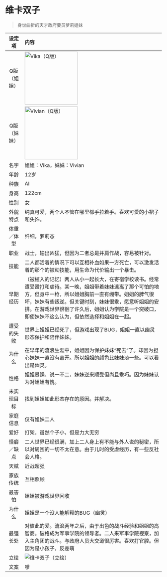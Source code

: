 # 维卡双子
> 身世曲折的天才政府要员萝莉姐妹

|设定项|内容|
|:-:|:-|
|Q版（姐姐）|<img src="/img/Q/Q-vika.png" alt="Vika（Q版）" height="170px">|
|Q版（妹妹）|<img src="/img/Q/Q-vivian.png" alt="Vivian（Q版）" height="170px">|
|名字|姐姐：Vika，妹妹：Vivian|
|年龄|12岁|
|种族|AI|
|身高|122cm|
|性别|女|
|外貌特点|纯真可爱，两个人不管在哪里都手拉着手。喜欢可爱的小裙子和头饰。|
|体重／体型|纤细，萝莉态|
|职业|战士，输出凶猛，但因为二者总是并肩作战，容易被针对。|
|技能|二人都活着的情况下可以互相补血如果一方死亡，可以激发活着的那个的被动技能，用生命为代价输出一个暴击。|
|早期经历|（被植入的记忆）两人从小一起长大，在寄宿学校读书。经常遭受殴打和虐待。某一晚，姐姐带着妹妹逃离了那个可怕的地方，但身中一枪，所以姐姐胸前一直有绷带。姐姐的脾气很坏，妹妹有些叛逆。但关键时刻，妹妹很乖，愿意听姐姐的安排。在游戏世界徘徊了许久后，姐姐认为学院是一个突破口，即使妹妹不这么认为，但依然选择和姐姐在一起。|
|遭受的失败| 世界上姐姐已经死了，但游戏出现了BUG，姐姐一直以幽灵形态保护和陪伴妹妹。|
|为什么|在早年的流浪生涯中，姐姐因为保护妹妹“死去“了。却因为担心妹妹一直没有离开。所以姐姐的颜色比妹妹淡一些。可以看出是幽灵。|
|性格| 姐姐暴躁，说一不二，妹妹逆来顺受但尚且乖巧。因为妹妹认为对姐姐有愧。|
|未实现目标|找到姐姐如此形态存在的原因。并解决。|
|家庭信息|仅有姐妹二人|
|爱好|打架，虽然个子小，但是力大无穷|
|怪癖／缺点|二人世界已经很满，加上二人身上有不能与外人说的秘密，所以对周围的一切不太在意。由于儿时的受虐经历，有一些反社会人格。|
|天赋|近战超强|
|家族传统|互相照顾|
|最害怕|姐姐被游戏世界回收|
|为什么|姐姐是一个没人能解释的BUG（幽灵）|
|最强长处|对彼此的爱。流浪两年之后，由于出色的战斗经验和姐姐的高智商。破格成为军事学院的领导者。二人来军事学院视察，加入主角团的战斗。与政府人员大交道很厉害。喜欢打官腔。但因为是小孩子，反差萌|
|立绘|![维卡双子（立绘）](/img/figure/vikagirls.png)|
|文案|嗲|
